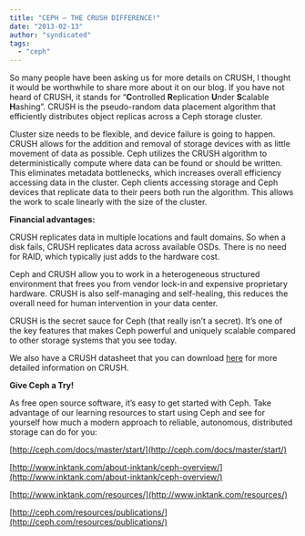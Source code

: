 ```yaml
---
title: "CEPH – THE CRUSH DIFFERENCE!"
date: "2013-02-13"
author: "syndicated"
tags: 
  - "ceph"
---
```


So many people have been asking us for more details on CRUSH, I thought it would be worthwhile to share more about it on our blog. If you have not heard of CRUSH, it stands for “**C**ontrolled **R**eplication **U**nder **S**calable **H**ashing”. CRUSH is the pseudo-random data placement algorithm that efficiently distributes object replicas across a Ceph storage cluster.

Cluster size needs to be flexible, and device failure is going to happen. CRUSH allows for the addition and removal of storage devices with as little movement of data as possible. Ceph utilizes the CRUSH algorithm to deterministically compute where data can be found or should be written. This eliminates metadata bottlenecks, which increases overall efficiency accessing data in the cluster. Ceph clients accessing storage and Ceph devices that replicate data to their peers both run the algorithm. This allows the work to scale linearly with the size of the cluster.

**Financial advantages:**

CRUSH replicates data in multiple locations and fault domains. So when a disk fails, CRUSH replicates data across available OSDs. There is no need for RAID, which typically just adds to the hardware cost.

Ceph and CRUSH allow you to work in a heterogeneous structured environment that frees you from vendor lock-in and expensive proprietary hardware. CRUSH is also self-managing and self-healing, this reduces the overall need for human intervention in your data center.

CRUSH is the secret sauce for Ceph (that really isn’t a secret). It’s one of the key features that makes Ceph powerful and uniquely scalable compared to other storage systems that you see today.

We also have a CRUSH datasheet that you can download [here](http://www.inktank.com/resource/cephs-crush-algorithm/) for more detailed information on CRUSH.

**Give Ceph a Try!**

As free open source software, it’s easy to get started with Ceph. Take advantage of our learning resources to start using Ceph and see for yourself how much a modern approach to reliable, autonomous, distributed storage can do for you:

[http://ceph.com/docs/master/start/](http://ceph.com/docs/master/start/)

[http://www.inktank.com/about-inktank/ceph-overview/](http://www.inktank.com/about-inktank/ceph-overview/)

[http://www.inktank.com/resources/](http://www.inktank.com/resources/)

[http://ceph.com/resources/publications/](http://ceph.com/resources/publications/)

